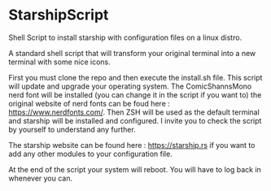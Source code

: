 # StarshipScript
Shell Script to install starship with configuration files on a linux distro.


A standard shell script that will transform your original terminal into a new terminal with some nice icons. 

First you must clone the repo and then execute the install.sh file. 
This script will update and upgrade your operating system. The ComicShannsMono nerd font will be installed (you can change it in the script if you want to) the original website of nerd fonts can be foud here : https://www.nerdfonts.com/. 
Then ZSH will be used as the default terminal and starship will be installed and configured. I invite you to check the script by yourself to understand any further. 

The starship website can be found here : https://starship.rs if you want to add any other modules to your configuration file. 

At the end of the script your system will reboot. You will have to log back in whenever you can.